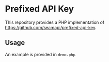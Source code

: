 # Prefixed API Key
This repository provides a PHP implementation of https://github.com/seamapi/prefixed-api-key.

## Usage
An example is provided in `demo.php`.